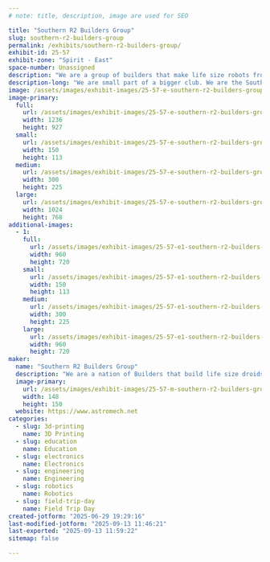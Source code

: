 ```yaml
---
# note: title, description, image are used for SEO

title: "Southern R2 Builders Group"
slug: southern-r2-builders-group
permalink: /exhibits/southern-r2-builders-group/
exhibit-id: 25-57
exhibit-zone: "Spirit - East"
space-number: Unassigned
description: "We are a group of builders that make life size robots from various film franchise but mostly R2D2"
description-long: "We are small part of a bigger club. We are the Southern R2 Builders Group. The bigger club is a world wide club. We are mostly located in the state of Florida"
image: /assets/images/exhibit-images/25-57-e-southern-r2-builders-group-1-maker-faire-2021-sr2b-300x225.jpg
image-primary: 
  full:
    url: /assets/images/exhibit-images/25-57-e-southern-r2-builders-group-1-maker-faire-2021-sr2b-full.jpg
    width: 1236
    height: 927
  small:
    url: /assets/images/exhibit-images/25-57-e-southern-r2-builders-group-1-maker-faire-2021-sr2b-150x113.jpg
    width: 150
    height: 113
  medium:
    url: /assets/images/exhibit-images/25-57-e-southern-r2-builders-group-1-maker-faire-2021-sr2b-300x225.jpg
    width: 300
    height: 225
  large:
    url: /assets/images/exhibit-images/25-57-e-southern-r2-builders-group-1-maker-faire-2021-sr2b-1024x768.jpg
    width: 1024
    height: 768
additional-images: 
  - 1:
    full:
      url: /assets/images/exhibit-images/25-57-e1-southern-r2-builders-group-past-maker-faire-full.jpg
      width: 960
      height: 720
    small:
      url: /assets/images/exhibit-images/25-57-e1-southern-r2-builders-group-past-maker-faire-150x113.jpg
      width: 150
      height: 113
    medium:
      url: /assets/images/exhibit-images/25-57-e1-southern-r2-builders-group-past-maker-faire-300x225.jpg
      width: 300
      height: 225
    large:
      url: /assets/images/exhibit-images/25-57-e1-southern-r2-builders-group-past-maker-faire-960x720.jpg
      width: 960
      height: 720
maker: 
  name: "Southern R2 Builders Group"
  description: "We are a nation of Builders that build life size droids from various film franchise but mostly from Star Wars."
  image-primary:
    url: /assets/images/exhibit-images/25-57-m-southern-r2-builders-group-southern-r2-builders-club-logo-r-148x150.jpg
    width: 148
    height: 150
  website: https://www.astromech.net
categories: 
  - slug: 3d-printing
    name: 3D Printing
  - slug: education
    name: Education
  - slug: electronics
    name: Electronics
  - slug: engineering
    name: Engineering
  - slug: robotics
    name: Robotics
  - slug: field-trip-day
    name: Field Trip Day
created-jotform: "2025-06-29 19:29:16"
last-modified-jotform: "2025-09-13 11:46:21"
last-exported: "2025-09-13 11:59:22"
sitemap: false

---
```

